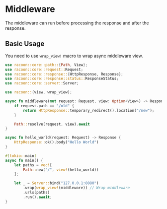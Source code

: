 # Middleware

The middleware can run before processing the response and after the response.

## Basic Usage

You need to use `wrap_view!` macro to wrap async middleware view.

```rust
use racoon::core::path::{Path, View};
use racoon::core::request::Request;
use racoon::core::response::{HttpResponse, Response};
use racoon::core::response::status::ResponseStatus;
use racoon::core::server::Server;

use racoon::{view, wrap_view};

async fn middleware(mut request: Request, view: Option<View>) -> Response {
    if request.path == "/old" {
        return HttpResponse::temporary_redirect().location("/new");
    }

    Path::resolve(request, view).await
}

async fn hello_world(request: Request) -> Response {
    HttpResponse::ok().body("Hello World")
}

#[tokio::main]
async fn main() {
    let paths = vec![
        Path::new("/", view!(hello_world))
    ];

    let _ = Server::bind("127.0.0.1:8080")
        .wrap(wrap_view!(middleware)) // Wrap middleware
        .urls(paths)
        .run().await;
}
```
